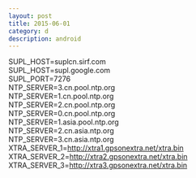 ```yaml
---
layout: post
title: 2015-06-01
category: d
description: android
---
```


SUPL_HOST=suplcn.sirf.com<br />
SUPL_HOST=supl.google.com<br />
SUPL_PORT=7276<br />
NTP_SERVER=3.cn.pool.ntp.org<br />
NTP_SERVER=1.cn.pool.ntp.org<br />
NTP_SERVER=2.cn.pool.ntp.org<br />
NTP_SERVER=0.cn.pool.ntp.org<br />
NTP_SERVER=1.asia.pool.ntp.org<br />
NTP_SERVER=2.cn.asia.ntp.org<br />
NTP_SERVER=3.cn.asia.ntp.org<br />
XTRA_SERVER_1=http://xtra1.gpsonextra.net/xtra.bin<br />
XTRA_SERVER_2=http://xtra2.gpsonextra.net/xtra.bin<br />
XTRA_SERVER_3=http://xtra3.gpsonextra.net/xtra.bin<br />
